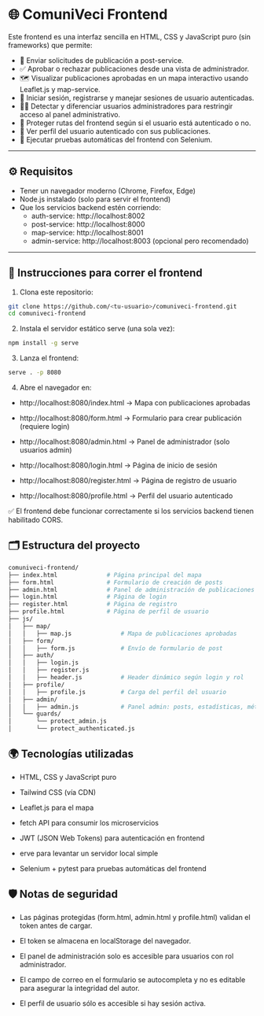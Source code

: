 # 🌐 ComuniVeci Frontend

Este frontend es una interfaz sencilla en HTML, CSS y JavaScript puro (sin frameworks) que permite:

- 📝 Enviar solicitudes de publicación a post-service.
- ✅ Aprobar o rechazar publicaciones desde una vista de administrador.
- 🗺️ Visualizar publicaciones aprobadas en un mapa interactivo usando Leaflet.js y map-service.
- 🔐 Iniciar sesión, registrarse y manejar sesiones de usuario autenticadas.
- 🧑‍💻 Detectar y diferenciar usuarios administradores para restringir acceso al panel administrativo.
- 📡 Proteger rutas del frontend según si el usuario está autenticado o no.
- 👤 Ver perfil del usuario autenticado con sus publicaciones.
- 🧪 Ejecutar pruebas automáticas del frontend con Selenium.

---

## ⚙️ Requisitos

- Tener un navegador moderno (Chrome, Firefox, Edge)
- Node.js instalado (solo para servir el frontend)
- Que los servicios backend estén corriendo:
  - auth-service: http://localhost:8002
  - post-service: http://localhost:8000
  - map-service: http://localhost:8001
  - admin-service: http://localhost:8003 (opcional pero recomendado)

---

## 🚀 Instrucciones para correr el frontend

1. Clona este repositorio:

```bash
git clone https://github.com/<tu-usuario>/comuniveci-frontend.git
cd comuniveci-frontend
```

2. Instala el servidor estático serve (una sola vez):

```bash
npm install -g serve
```

3. Lanza el frontend:

```bash
serve . -p 8080
```

4. Abre el navegador en:

- http://localhost:8080/index.html → Mapa con publicaciones aprobadas

- http://localhost:8080/form.html → Formulario para crear publicación (requiere login)

- http://localhost:8080/admin.html → Panel de administrador (solo usuarios admin)

- http://localhost:8080/login.html → Página de inicio de sesión

- http://localhost:8080/register.html → Página de registro de usuario

- http://localhost:8080/profile.html → Perfil del usuario autenticado


✅ El frontend debe funcionar correctamente si los servicios backend tienen habilitado CORS.

## 🗂️ Estructura del proyecto

```bash
comuniveci-frontend/
├── index.html              # Página principal del mapa
├── form.html               # Formulario de creación de posts
├── admin.html              # Panel de administración de publicaciones
├── login.html              # Página de login
├── register.html           # Página de registro
├── profile.html            # Página de perfil de usuario
├── js/
│   ├── map/
│   │   ├── map.js              # Mapa de publicaciones aprobadas
│   ├── form/
│   │   ├── form.js             # Envío de formulario de post
│   ├── auth/
│   │   ├── login.js
│   │   ├── register.js
│   │   ├── header.js           # Header dinámico según login y rol
│   ├── profile/
│   │   ├── profile.js          # Carga del perfil del usuario
│   ├── admin/
│   │   ├── admin.js            # Panel admin: posts, estadísticas, métricas, usuarios
│   └── guards/
│       └── protect_admin.js
│       └── protect_authenticated.js

```

## 🌍 Tecnologías utilizadas

- HTML, CSS y JavaScript puro

- Tailwind CSS (vía CDN)

- Leaflet.js para el mapa

- fetch API para consumir los microservicios

- JWT (JSON Web Tokens) para autenticación en frontend

- erve para levantar un servidor local simple

- Selenium + pytest para pruebas automáticas del frontend

## 🛡️ Notas de seguridad

- Las páginas protegidas (form.html, admin.html y profile.html) validan el token antes de cargar.

- El token se almacena en localStorage del navegador.

- El panel de administración solo es accesible para usuarios con rol administrador.

- El campo de correo en el formulario se autocompleta y no es editable para asegurar la integridad del autor.

- El perfil de usuario sólo es accesible si hay sesión activa.